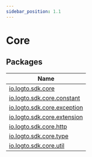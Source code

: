 ```yaml
---
sidebar_position: 1.1
---
```


# Core


## Packages

| Name |
|---|
| [io.logto.sdk.core](io.logto.sdk.core/index.md) |
| [io.logto.sdk.core.constant](io.logto.sdk.core.constant/index.md) |
| [io.logto.sdk.core.exception](io.logto.sdk.core.exception/index.md) |
| [io.logto.sdk.core.extension](io.logto.sdk.core.extension/index.md) |
| [io.logto.sdk.core.http](io.logto.sdk.core.http/index.md) |
| [io.logto.sdk.core.type](io.logto.sdk.core.type/index.md) |
| [io.logto.sdk.core.util](io.logto.sdk.core.util/index.md) |
